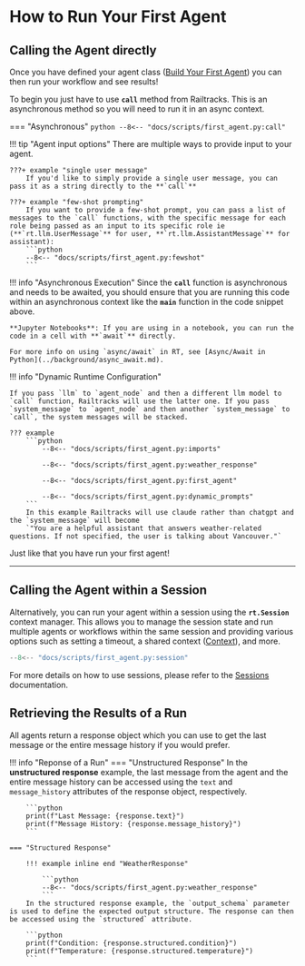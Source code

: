 # How to Run Your First Agent

## Calling the Agent directly
Once you have defined your agent class ([Build Your First Agent](byfa.md)) you can then run your workflow and see results!

To begin you just have to use **`call`** method from Railtracks. This is an asynchronous method so you will need to run it in an async context.

=== "Asynchronous"
    ```python
    --8<-- "docs/scripts/first_agent.py:call"
    ```

!!! tip "Agent input options"
    There are multiple ways to provide input to your agent.
    
    ???+ example "single user message"
        If you'd like to simply provide a single user message, you can pass it as a string directly to the **`call`** 

    ???+ example "few-shot prompting"
        If you want to provide a few-shot prompt, you can pass a list of messages to the `call` functions, with the specific message for each role being passed as an input to its specific role ie (**`rt.llm.UserMessage`** for user, **`rt.llm.AssistantMessage`** for assistant): 
        ```python
        --8<-- "docs/scripts/first_agent.py:fewshot"
        ```
        

!!! info "Asynchronous Execution"
    Since the **`call`** function is asynchronous and needs to be awaited, you should ensure that you are running this code within an asynchronous context like the **`main`** function in the code snippet above.

    **Jupyter Notebooks**: If you are using in a notebook, you can run the code in a cell with **`await`** directly.
    
    For more info on using `async/await` in RT, see [Async/Await in Python](../background/async_await.md).

!!! info "Dynamic Runtime Configuration"

    If you pass `llm` to `agent_node` and then a different llm model to `call` function, Railtracks will use the latter one. If you pass `system_message` to `agent_node` and then another `system_message` to `call`, the system messages will be stacked.

    ??? example
        ```python
            --8<-- "docs/scripts/first_agent.py:imports"

            --8<-- "docs/scripts/first_agent.py:weather_response"

            --8<-- "docs/scripts/first_agent.py:first_agent"

            --8<-- "docs/scripts/first_agent.py:dynamic_prompts"
        ```
        In this example Railtracks will use claude rather than chatgpt and the `system_message` will become
        `"You are a helpful assistant that answers weather-related questions. If not specified, the user is talking about Vancouver."`

Just like that you have run your first agent!

---
## Calling the Agent within a Session
Alternatively, you can run your agent within a session using the **`rt.Session`** context manager. This allows you to manage the session state and run multiple agents or workflows within the same session and providing various options such as setting a timeout, a shared context ([Context](../advanced_usage/context.md)), and more.

```python
--8<-- "docs/scripts/first_agent.py:session"
```

For more details on how to use sessions, please refer to the [Sessions](../advanced_usage/session.md) documentation.
## Retrieving the Results of a Run

All agents return a response object which you can use to get the last message or the entire message history if you would prefer.

!!! info "Reponse of a Run"
    === "Unstructured Response"
        In the __unstructured response__ example, the last message from the agent and the entire message history can be accessed using the `text` and `message_history` attributes of the response object, respectively.
        
        ```python
        print(f"Last Message: {response.text}")
        print(f"Message History: {response.message_history}")
        ```

    === "Structured Response"

        !!! example inline end "WeatherResponse"

            ```python
            --8<-- "docs/scripts/first_agent.py:weather_response"
            ```
        In the structured response example, the `output_schema` parameter is used to define the expected output structure. The response can then be accessed using the `structured` attribute.
        
        ```python
        print(f"Condition: {response.structured.condition}")
        print(f"Temperature: {response.structured.temperature}")
        ```